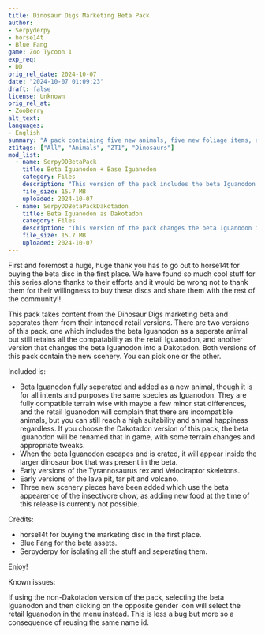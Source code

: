 ```yaml
---
title: Dinosaur Digs Marketing Beta Pack
author: 
- Serpyderpy
- horse14t
- Blue Fang
game: Zoo Tycoon 1
exp_req:
- DD
orig_rel_date: 2024-10-07
date: "2024-10-07 01:09:23"
draft: false
license: Unknown
orig_rel_at: 
- ZooBerry
alt_text: 
languages:
- English
summary: "A pack containing five new animals, five new foliage items, and five new animated scenery items."
zt1tags: ["All", "Animals", "ZT1", "Dinosaurs"]
mod_list: 
  - name: SerpyDDBetaPack
    title: Beta Iguanodon + Base Iguanodon
    category: Files
    description: "This version of the pack includes the beta Iguanodon as a separate animal, but still retains all the compatibility as the retail Iguanodon."
    file_size: 15.7 MB
    uploaded: 2024-10-07
  - name: SerpyDDBetaPackDakotadon
    title: Beta Iguanodon as Dakotadon
    category: Files
    description: "This version of the pack changes the beta Iguanodon into a Dakotadon."
    file_size: 15.7 MB
    uploaded: 2024-10-07
---
```

First and foremost a huge, huge thank you has to go out to horse14t for buying the beta disc in the first place. We have found so much cool stuff for this series alone thanks to their efforts and it would be wrong not to thank them for their willingness to buy these discs and share them with the rest of the community!!

This pack takes content from the Dinosaur Digs marketing beta and seperates them from their intended retail versions. There are two versions of this pack, one which includes the beta Iguanodon as a seperate animal but still retains all the compatability as the retail Iguanodon, and another version that changes the beta Iguanodon into a Dakotadon. Both versions of this pack contain the new scenery. You can pick one or the other.

Included is:
- Beta Iguanodon fully seperated and added as a new animal, though it is for all intents and purposes the same species as Iguanodon. They are fully compatible terrain wise with maybe a few minor stat differences, and the retail Iguanodon will complain that there are incompatible animals, but you can still reach a high suitability and animal happiness regardless. If you choose the Dakotadon version of this pack, the beta Iguanodon will be renamed that in game, with some terrain changes and appropriate tweaks.
- When the beta Iguanodon escapes and is crated, it will appear inside the larger dinosaur box that was present in the beta.
- Early versions of the Tyrannosaurus rex and Velociraptor skeletons.
- Early versions of the lava pit, tar pit and volcano.
- Three new scenery pieces have been added which use the beta appearence of the insectivore chow, as adding new food at the time of this release is currently not possible.

Credits:
- horse14t for buying the marketing disc in the first place.
- Blue Fang for the beta assets.
- Serpyderpy for isolating all the stuff and seperating them.

Enjoy!

Known issues:

If using the non-Dakotadon version of the pack, selecting the beta Iguanodon and then clicking on the opposite gender icon will select the retail Iguanodon in the menu instead. This is less a bug but more so a consequence of reusing the same name id.